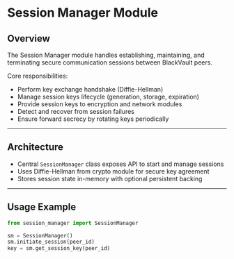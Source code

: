 # Session Manager Module

## Overview

The Session Manager module handles establishing, maintaining, and terminating secure communication sessions between BlackVault peers.

Core responsibilities:

- Perform key exchange handshake (Diffie-Hellman)  
- Manage session keys lifecycle (generation, storage, expiration)  
- Provide session keys to encryption and network modules  
- Detect and recover from session failures  
- Ensure forward secrecy by rotating keys periodically

---

## Architecture

- Central `SessionManager` class exposes API to start and manage sessions  
- Uses Diffie-Hellman from crypto module for secure key agreement  
- Stores session state in-memory with optional persistent backing

---

## Usage Example

```python
from session_manager import SessionManager

sm = SessionManager()
sm.initiate_session(peer_id)
key = sm.get_session_key(peer_id)

